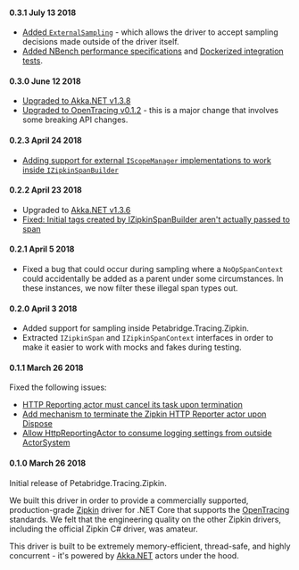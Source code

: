#### 0.3.1 July 13 2018 ####
* [Added `ExternalSampling`](https://github.com/petabridge/Petabridge.Tracing.Zipkin/pull/46) - which allows the driver to accept sampling decisions made outside of the driver itself.
* [Added NBench performance specifications](https://github.com/petabridge/Petabridge.Tracing.Zipkin/pull/47) and [Dockerized integration tests](https://github.com/petabridge/Petabridge.Tracing.Zipkin/pull/41).


#### 0.3.0 June 12 2018 ####
* [Upgraded to Akka.NET v1.3.8](https://github.com/petabridge/Petabridge.Tracing.Zipkin/pull/42)
* [Upgraded to OpenTracing v0.1.2](https://github.com/petabridge/Petabridge.Tracing.Zipkin/issues/38) - this is a major change that involves some breaking API changes.

#### 0.2.3 April 24 2018 ####
* [Adding support for external `IScopeManager` implementations to work inside `IZipkinSpanBuilder`](https://github.com/petabridge/Petabridge.Tracing.Zipkin/pull/32)

#### 0.2.2 April 23 2018 ####
* Upgraded to [Akka.NET v1.3.6](https://github.com/akkadotnet/akka.net/releases/tag/v1.3.6)
* [Fixed: Initial tags created by IZipkinSpanBuilder aren't actually passed to span](https://github.com/petabridge/Petabridge.Tracing.Zipkin/issues/25)

#### 0.2.1 April 5 2018 ####
* Fixed a bug that could occur during sampling where a `NoOpSpanContext` could accidentally be added as a parent under some circumstances. In these instances, we now filter these illegal span types out.

#### 0.2.0 April 3 2018 ####
* Added support for sampling inside Petabridge.Tracing.Zipkin.
* Extracted `IZipkinSpan` and `IZipkinSpanContext` interfaces in order to make it easier to work with mocks and fakes during testing.

#### 0.1.1 March 26 2018 ####
Fixed the following issues:

* [HTTP Reporting actor must cancel its task upon termination](https://github.com/petabridge/Petabridge.Tracing.Zipkin/issues/13)
* [Add mechanism to terminate the Zipkin HTTP Reporter actor upon Dispose](https://github.com/petabridge/Petabridge.Tracing.Zipkin/issues/12)
* [Allow HttpReportingActor to consume logging settings from outside ActorSystem](https://github.com/petabridge/Petabridge.Tracing.Zipkin/issues/11)

#### 0.1.0 March 26 2018 ####
Initial release of Petabridge.Tracing.Zipkin.

We built this driver in order to provide a commercially supported, production-grade [Zipkin](https://zipkin.io/) driver for .NET Core that supports the [OpenTracing](http://opentracing.io/) standards. We felt that the engineering quality on the other Zipkin drivers, including the official Zipkin C# driver, was amateur.

This driver is built to be extremely memory-efficient, thread-safe, and highly concurrent - it's powered by [Akka.NET](http://getakka.net/) actors under the hood.